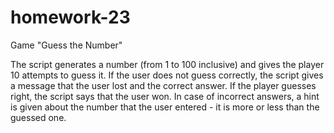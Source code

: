 # homework-23
 
Game "Guess the Number"

The script generates a number (from 1 to 100 inclusive) and gives the player 10 attempts to guess it. If the user does not guess correctly, the script gives a message that the user lost and the correct answer. If the player guesses right, the script says that the user won. In case of incorrect answers, a hint is given about the number that the user entered - it is more or less than the guessed one.
